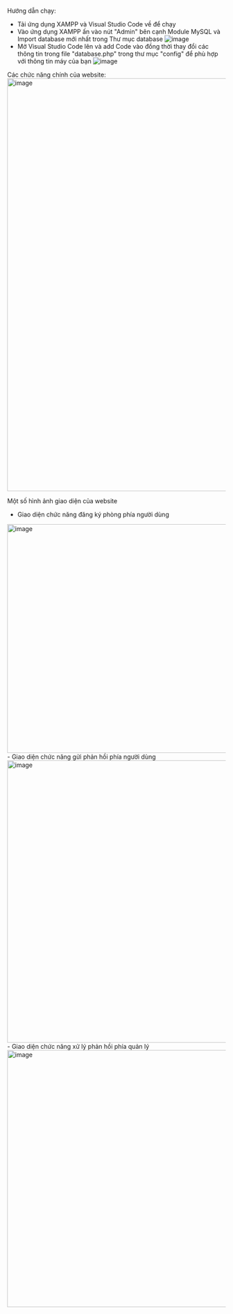 Hướng dẫn chạy:
- Tải ứng dụng XAMPP và Visual Studio Code về để chạy
- Vào ứng dụng XAMPP ấn vào nút "Admin" bên cạnh Module MySQL và Import database mới nhất trong Thư mục database
![image](https://github.com/user-attachments/assets/44e8400a-a0a4-4909-80f4-4e6f0af0ea21)
- Mở Visual Studio Code lên và add Code vào đồng thời thay đổi các thông tin trong file "database.php" trong thư mục "config" để phù hợp với thông tin máy của bạn
![image](https://github.com/user-attachments/assets/493640c4-e220-4454-ab84-df0f8a4841b3)

Các chức năng chính của website:
<img width="900" height="949" alt="image" src="https://github.com/user-attachments/assets/64b88db5-3d9f-461b-93fe-9a7d9dbf7639" />

Một số hình ảnh giao diện của website
- Giao diện chức năng đăng ký phòng phía người dùng
<img width="974" height="526" alt="image" src="https://github.com/user-attachments/assets/79107bb2-a994-4b24-adb2-970253edf104" />
- Giao diện chức năng gửi phản hồi phía người dùng
<img width="974" height="649" alt="image" src="https://github.com/user-attachments/assets/6b16a282-b0f0-453b-8831-ac1b00aaa410" />
- Giao diện chức năng xử lý phản hồi phía quản lý
<img width="974" height="591" alt="image" src="https://github.com/user-attachments/assets/c5deda14-3063-4362-9688-1d0fc81881af" />


